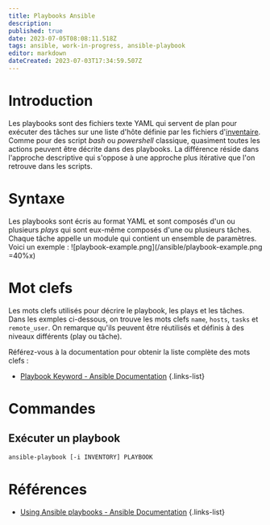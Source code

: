 ```yaml
---
title: Playbooks Ansible
description: 
published: true
date: 2023-07-05T08:08:11.518Z
tags: ansible, work-in-progress, ansible-playbook
editor: markdown
dateCreated: 2023-07-03T17:34:59.507Z
---
```


# Introduction
Les playbooks sont des fichiers texte YAML qui servent de plan pour exécuter des tâches sur une liste d'hôte définie par les fichiers d'[inventaire](/ansible/inventory). Comme pour des script *bash* ou *powershell* classique, quasiment toutes les actions peuvent être décrite dans des playbooks. La différence réside dans l'approche descriptive qui s'oppose à une approche plus itérative que l'on retrouve dans les scripts.

# Syntaxe
Les playbooks sont écris au format YAML et sont composés d'un ou plusieurs *plays* qui sont eux-même composés d'une ou plusieurs tâches. Chaque tâche appelle un module qui contient un ensemble de paramètres.
Voici un exemple :
![playbook-example.png](/ansible/playbook-example.png =40%x)

# Mot clefs
Les mots clefs utilisés pour décrire le playbook, les plays et les tâches. Dans les exmples ci-dessous, on trouve les mots clefs `name`, `hosts`, `tasks` et `remote_user`. On remarque qu'ils peuvent être réutilisés et définis à des niveaux différents (play ou tâche).

Référez-vous à la documentation pour obtenir la liste complète des mots clefs :
- [Playbook Keyword - Ansible Documentation](https://docs.ansible.com/ansible/latest/reference_appendices/playbooks_keywords.html)
{.links-list}



# Commandes
## Exécuter un playbook
```bash
ansible-playbook [-i INVENTORY] PLAYBOOK
```

# Références
- [Using Ansible playbooks - Ansible Documentation](https://docs.ansible.com/ansible/latest/playbook_guide/index.html)
{.links-list}